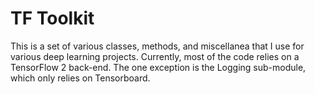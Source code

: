 # TF Toolkit
This is a set of various classes, methods, and miscellanea that I use for various deep learning projects. Currently, most of the code relies on a TensorFlow 2 back-end. The one exception is the Logging sub-module, which only relies on Tensorboard.
